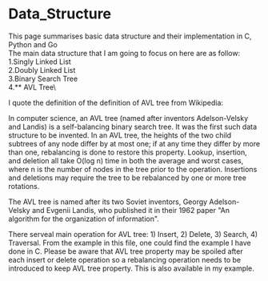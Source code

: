 # Data_Structure
This page summarises basic data structure and their implementation in C, Python and Go\
The main data structure that I am going to focus on here are as follow:\
1.Singly Linked List\
2.Doubly Linked List\
3.Binary Search Tree\
4.** AVL Tree\

I quote the definition of the definition of AVL tree from Wikipedia:

In computer science, an AVL tree (named after inventors Adelson-Velsky and Landis) is a self-balancing binary search tree. It was the first such data structure to be invented. In an AVL tree, the heights of the two child subtrees of any node differ by at most one; if at any time they differ by more than one, rebalancing is done to restore this property. Lookup, insertion, and deletion all take O(log n) time in both the average and worst cases, where n is the number of nodes in the tree prior to the operation. Insertions and deletions may require the tree to be rebalanced by one or more tree rotations.

The AVL tree is named after its two Soviet inventors, Georgy Adelson-Velsky and Evgenii Landis, who published it in their 1962 paper "An algorithm for the organization of information".

There serveal main operation for AVL tree: 1) Insert, 2) Delete, 3) Search, 4) Traversal. From the example in this file, one could find the example I have done in C. Please be aware that AVL tree property may be spoiled after each insert or delete operation so a rebalancing operation needs to be introduced to keep AVL tree property. This is also available in my example. 
